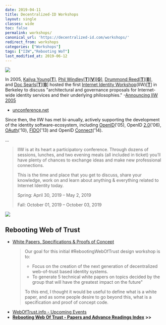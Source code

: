 ```yaml
---
date: 2019-04-11
title: Decentralized-ID Workshops
layout: single
classes: wide
toc: false
permalink: workshops/
canonical_url: 'https://decentralized-id.com/workshops/'
redirect_from: workshops
categories: ["Workshops"]
tags: ["IIW","Rebooting WoT"]
last_modified_at: 2019-06-12
---
```


![](https://www.yubico.com/wp-content/uploads/2013/10/IIW-blog.jpg)


In 2005, [Kaliya Young](https://identitywoman.net/)[[**T**](https://twitter.com/IdentityWoman)], [Phil Windley](https://windley.com)[[**T**](https://twitter.com/windley)][[**V**](https://vimeo.com/windley)][[**G**](https://github.com/windley)], [Drummond Reed](https://www.evernym.com/)[[**T**](https://twitter.com/drummondreed)][[**B**](https://equalsdrummond.name/)], and [Doc Searls](http://blogs.harvard.edu/doc/)[[**T**](https://twitter.com/dsearls)][[**B**](https://blogs.harvard.edu/doc)] hosted the first [Internet Identity Workshop](http://www.internetidentityworkshop.com/)(IIW)[[**T**](https://twitter.com/idworkshop)] in Berkeley to discuss "architectural and governance proposals for Internet-wide identity services and their underlying philosophies." -[Announcing IIW 2005](https://identitywoman.net/announcing-the-internet-identity-workshop-iiw2005/)

* [unconference.net](http://unconference.net/)

Since then, the IIW has met bi-anually, actively supporting the development of the identity software-ecosystem, including [OpenID](http://wiki.openid.net)('05), OpenID [2.0](http://wiki.openid.net/w/page/12995215/OpenID%20Authentication%202-1)('06), [OAuth](https://en.wikipedia.org/wiki/OAuth)('10), [FIDO](https://fidoalliance.org/)('13) and OpenID [Connect](https://en.wikipedia.org/wiki/OpenID_Connect)('14). 

... 

<blockquote>
IIW is at its heart a participatory conference. Through dozens of sessions, lunches, and two evening meals (all included in ticket) you’ll have plenty of chances to exchange ideas and make new professional connections.

This is the time and place that you get to discuss, share your knowledge, work on and learn about anything & everything related to Internet Identity today.

Spring: April 30, 2019 – May 2, 2019

Fall: October 01, 2019 – October 03, 2019
</blockquote>

[![](https://i.imgur.com/DRSuywW.png)](https://vimeo.com/173562225)

## Rebooting Web of Trust

* [White Papers, Specifications & Proofs of Concept](https://github.com/WebOfTrustInfo/rwot1-sf/blob/master/topics-and-advance-readings/white-papers--specifications---and-proof-of-concept-code.md) 
  >Our goal for this initial #RebootingWebOfTrust design workshop is to:
  >
  > * Focus on the creation of the next generation of decentralized web-of-trust based identity systems.
  > * To generate 5 technical white papers on topics decided by the group that will have the greatest impact on the future"
  >
  > To this end, I thought it would be useful to define what is a white paper, and as some people desire to go beyond this, what is a specification and proof of concept code.
* [WebOfTrust.info - Upcoming Events](http://www.weboftrust.info/next-event-page.html)
* [**Rebooting Web Of Trust - Papers and Advance Readings Index**](rebooting-web-of-trust.html) **>>**
